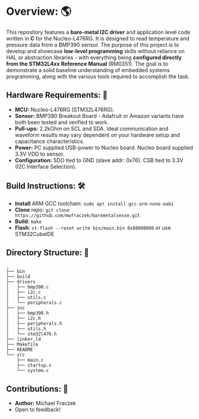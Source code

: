 # Overview: 🌎
This repository features a **bare-metal I2C driver** and application level code written in **C** for the Nucleo-L476RG. It is designed to read temperature and pressure data from a BMP390 sensor. The purpose of this project is to develop and showcase **low-level programming** skills without reliance on HAL or abstraction libraries - with everything being **configured directly from the STM32L4xx Reference Manual** (RM0351). The goal is to demonstrate a solid baseline understanding of embedded systems programming, along with the various tools required to accomplish the task. 


## Hardware Requirements: 🧰
- **MCU:** Nucleo-L476RG (STM32L476RG).
- **Sensor:** BMP390 Breakout Board - Adafruit or Amazon variants have both been tested and verified to work.
- **Pull-ups:** 2.2kOhm on SCL and SDA. Ideal communication and waveform results may vary dependent on your hardware setup and capacitance characteristics.
- **Power:** PC supplied USB-power to Nucleo board. Nucleo board supplied 3.3V VDD to sensor.
- **Configuration:** SDO tied to GND (slave addr: 0x76). CSB tied to 3.3V (I2C Interface Selection).   


## Build Instructions: 🛠️
- **Install** ARM GCC toolchain: `sudo apt install gcc-arm-none-eabi`
- **Clone** repo: `git clone https://github.com/mwfraczek/baremetalsense.git`
- **Build**: `make`
- **Flash**: `st-flash --reset write bin/main.bin 0x08000000` or use STM32CubeIDE


## Directory Structure: 📂
    .
    ├── bin
    ├── build
    ├── drivers
    │   ├── bmp390.c
    │   ├── i2c.c
    │   ├── utils.c
    │   └── peripherals.c
    ├── inc
    │   ├── bmp390.h
    │   ├── i2c.h
    │   ├── peripherals.h
    │   ├── utils.h
    │   └── stm32l476.h
    ├── linker.ld
    ├── Makefile
    ├── README
    └── src
        ├── main.c
        ├── startup.s
        └── system.c


## Contributions: 👤
- **Author:** Michael Fraczek
- Open to feedback!
